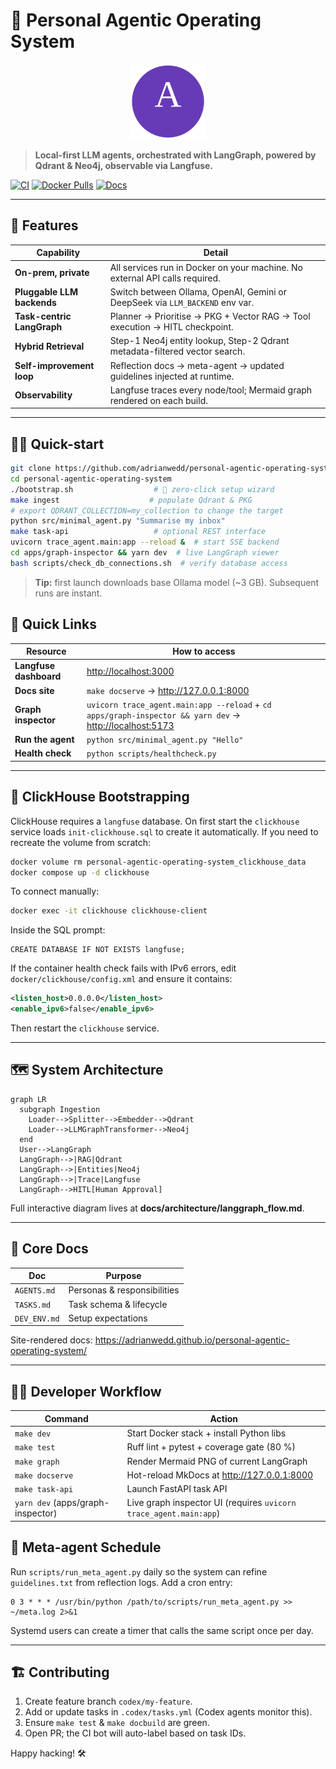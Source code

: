 # 🧩 Personal Agentic Operating System
<p align="center">
  <img src="docs/_assets/logo.svg" width="120" alt="PAOS logo"/>
</p>

> **Local-first LLM agents, orchestrated with LangGraph, powered by Qdrant & Neo4j, observable via Langfuse.**

[![CI](https://github.com/adrianwedd/personal-agentic-operating-system/actions/workflows/ci.yml/badge.svg)](./actions/workflows/ci.yml)
[![Docker Pulls](https://img.shields.io/docker/pulls/agentos/core?logo=docker)](https://github.com/users/adrianwedd/packages)
[![Docs](https://img.shields.io/badge/docs-latest-success?logo=readthedocs)](https://adrianwedd.github.io/personal-agentic-operating-system/)

---

## 🚀 Features

| Capability | Detail |
|------------|--------|
| **On-prem, private** | All services run in Docker on your machine. No external API calls required. |
| **Pluggable LLM backends** | Switch between Ollama, OpenAI, Gemini or DeepSeek via `LLM_BACKEND` env var. |
| **Task-centric LangGraph** | Planner → Prioritise → PKG + Vector RAG → Tool execution → HITL checkpoint. |
| **Hybrid Retrieval** | Step-1 Neo4j entity lookup, Step-2 Qdrant metadata-filtered vector search. |
| **Self-improvement loop** | Reflection docs → meta-agent → updated guidelines injected at runtime. |
| **Observability** | Langfuse traces every node/tool; Mermaid graph rendered on each build. |

---

## 🏃‍♂️ Quick-start

```bash
git clone https://github.com/adrianwedd/personal-agentic-operating-system.git
cd personal-agentic-operating-system
./bootstrap.sh                  # 🚀 zero-click setup wizard
make ingest                    # populate Qdrant & PKG
# export QDRANT_COLLECTION=my_collection to change the target
python src/minimal_agent.py "Summarise my inbox"
make task-api                   # optional REST interface
uvicorn trace_agent.main:app --reload &  # start SSE backend
cd apps/graph-inspector && yarn dev  # live LangGraph viewer
bash scripts/check_db_connections.sh  # verify database access
```

> **Tip:** first launch downloads base Ollama model (~3 GB). Subsequent runs are instant.

## 🔗 Quick Links

| Resource | How to access |
|----------|---------------|
| **Langfuse dashboard** | <http://localhost:3000> |
| **Docs site** | `make docserve` → <http://127.0.0.1:8000> |
| **Graph inspector** | `uvicorn trace_agent.main:app --reload` + `cd apps/graph-inspector && yarn dev` → <http://localhost:5173> |
| **Run the agent** | `python src/minimal_agent.py "Hello"` |
| **Health check** | `python scripts/healthcheck.py` |

---

## 🧪 ClickHouse Bootstrapping

ClickHouse requires a `langfuse` database. On first start the `clickhouse` service
loads `init-clickhouse.sql` to create it automatically. If you need to recreate
the volume from scratch:

```bash
docker volume rm personal-agentic-operating-system_clickhouse_data
docker compose up -d clickhouse
```

To connect manually:

```bash
docker exec -it clickhouse clickhouse-client
```

Inside the SQL prompt:

```
CREATE DATABASE IF NOT EXISTS langfuse;
```

If the container health check fails with IPv6 errors, edit
`docker/clickhouse/config.xml` and ensure it contains:

```xml
<listen_host>0.0.0.0</listen_host>
<enable_ipv6>false</enable_ipv6>
```
Then restart the `clickhouse` service.

---

## 🗺 System Architecture

```mermaid
graph LR
  subgraph Ingestion
    Loader-->Splitter-->Embedder-->Qdrant
    Loader-->LLMGraphTransformer-->Neo4j
  end
  User-->LangGraph
  LangGraph-->|RAG|Qdrant
  LangGraph-->|Entities|Neo4j
  LangGraph-->|Trace|Langfuse
  LangGraph-->HITL[Human Approval]
```

Full interactive diagram lives at **docs/architecture/langgraph_flow.md**.

---

## 📑 Core Docs

| Doc | Purpose |
|-----|---------|
| `AGENTS.md` | Personas & responsibilities |
| `TASKS.md`  | Task schema & lifecycle |
| `DEV_ENV.md`| Setup expectations |

Site-rendered docs: <https://adrianwedd.github.io/personal-agentic-operating-system/>

---

## 🧑‍💻 Developer Workflow

| Command | Action |
|---------|--------|
| `make dev` | Start Docker stack + install Python libs |
| `make test`| Ruff lint + pytest + coverage gate (80 %) |
| `make graph`| Render Mermaid PNG of current LangGraph |
| `make docserve`| Hot-reload MkDocs at <http://127.0.0.1:8000> |
| `make task-api`| Launch FastAPI task API |
| `yarn dev` (apps/graph-inspector)| Live graph inspector UI (requires `uvicorn trace_agent.main:app`) |

## 🔄 Meta-agent Schedule

Run `scripts/run_meta_agent.py` daily so the system can refine
`guidelines.txt` from reflection logs. Add a cron entry:

```cron
0 3 * * * /usr/bin/python /path/to/scripts/run_meta_agent.py >> ~/meta.log 2>&1
```

Systemd users can create a timer that calls the same script once per day.

---

## 🏗 Contributing

1. Create feature branch `codex/my-feature`.  
2. Add or update tasks in `.codex/tasks.yml` (Codex agents monitor this).  
3. Ensure `make test` & `make docbuild` are green.  
4. Open PR; the CI bot will auto-label based on task IDs.  

Happy hacking! 🛠

